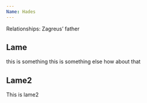 ```yaml
---
Name: Hades
---
```


Relationships: Zagreus’ father

## Lame
this is something
this is something else
how about that
## Lame2
This is lame2
